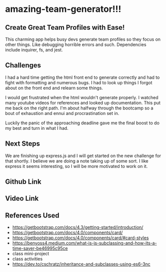 # amazing-team-generator!!!

## Create Great Team Profiles with Ease!

This charming app helps busy devs generate team profiles so they focus on other things. Like debugging horrible errors
and such. Dependencies include inquirer, fs, and jest.

## Challenges

I had a hard time getting the html front end to generate correctly and had to fight with formatting and numerous bugs. I had 
to look up things I forgot about on the front end and relearn some things.

I would get frustrated when the html wouldn't generate properly. I watched many youtube videos for references and looked up documentation. This put me back on the right path. I'm about halfway through the bootcamp so a bout of exhaustion and ennui and procrastination set in. 

Luckily the panic of the approaching deadline gave me the final boost to do my best and turn in what I had. 

## Next Steps

We are finishing up express.js and I will get started on the new challenge for that shortly. I believe we are doing a note taking up of some sort. I like express it seems interesting, so I will be more motivated to work on it.

## Github Link

## Video Link

## References Used

    
- https://getbootstrap.com/docs/4.3/getting-started/introduction/
- https://getbootstrap.com/docs/4.0/components/card/
- https://getbootstrap.com/docs/4.0/components/card/#card-styles
- https://benyoss4.medium.com/what-is-js-subclassing-and-how-its-a-time-saver-be46995c95ce
- class mini-project
- class activities
- https://dev.to/cschratz/inheritance-and-subclasses-using-es6-3nc


